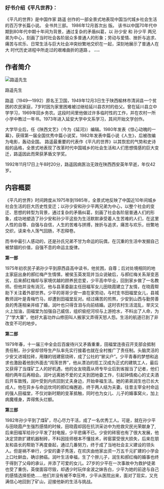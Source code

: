 ### 好书介绍《平凡世界》：

《平凡的世界》是中国作家 路遥 创作的一部全景式地表现中国当代城乡社会生活的百万字长篇小说。 全书共三部。 1986年12月首次出  版。 该书以中国70年代中期到80年代中期十年间为背景，通过复杂的矛盾纠葛，以 孙少安 和 孙少平 两兄弟为中心，刻画了当时社会各阶层众多普通人的形象；劳动与爱情、挫折与追求、痛苦与欢乐、日常生活与巨大社会冲突纷繁地交织在一起，深刻地展示了普通人在大   时代历史进程中所走过的艰难曲折的道路   。                                         <img src="C:\Users\22\OneDrive\桌面\2022003096况世雄\平凡世界.png" alt="平凡世界" style="zoom: 25%;" />

## 作者简介

![路遥先生](C:\Users\22\OneDrive\桌面\2022003096况世雄\luyao.jpg)

路遥先生

路遥（1949—1992）原名王卫国，1949年12月3日生于陕西榆林市清涧县一个贫困的农民家庭，7岁时因为家里困难被过继给延川县农村的伯父。曾在延川县立中学学习，1969年回乡务农。这段时间里他做过许多临时性的工作，并在农村一所小学中教过一年书。1973年进入延安大学中文系学习，其间开始文学创作。

大学毕业后，任《陕西文艺》（今为《延河》）编辑。1980年发表《惊心动魄的一幕》，获得第一届全国优秀中篇小说奖，1982年发表中篇小说《人生》，后被改编为电影，轰动全国。
路遥最重要的代表作《平凡的世界》以其恢宏的气势和史诗般的品格，全景式地表现了改革时代中国城乡的社会生活和人们思想情感的巨大变迁，路遥因此而荣获茅盾文学奖。

1992年11月17日上午8时20分，路遥因病医治无效在陕西西安英年早逝，年仅42岁。

## 内容概要

《平凡的世界》时间跨度从1975年到1985年，全景式地反映了中国近10年间城乡社会生活的巨大历史性变迁；以孙少安和孙少平两兄弟为中心，以整个社会的变迁、思想的转型为背景，通过复杂的矛盾纠葛，刻画了社会各阶层普通人们的形象，成功地塑造了孙少安和孙少平这些为生活默默承受着人生苦难的人们，在这里人性的自尊、自强与自信，人生的苦难与拼搏，挫折与追求，痛苦与欢乐，纷繁地交织，读来令人荡气回肠，不忍释卷。

而书中最引人感动的，还是孙氏兄弟不甘为命运的玩偶，在沉重的生活中发掘自己被禁锢的价值，自强不息的命运主旋律。

**第一部**

1975年初农民子弟孙少平到原西县高中读书，他贫困，自尊；后对处境相同的地主家庭出身的郝红梅产生情愫，被侯玉英发现并当众说破后，与郝红梅关系渐变恶劣，后来郝红梅却与家境优越的顾养民恋爱，少平高中毕业，回到家乡做了一名教师。但他并没有消沉，他与县革委副主任田福军女儿田晓霞建立了友情，在晓霞帮助下关注着外部世界。少平的哥哥少安一直在家劳动，与村支书田福堂女儿，县城教师润叶是青梅竹马，却遭到田福堂反对。经过痛苦的煎熬，少安到山西与勤劳善良的秀莲相亲并结了婚，润叶也只得含泪与向前结婚。这时农村生活混乱，旱灾又火上加油，田福堂为加强自己威信，组织偷挖河坝与上游抢水，不料出了人命，为了“学大寨”，他好大喜功炸山修田叫人搬家又弄得天怒人怨。生活的航道已到了非改变不可的地步。

**第二部**

1979年春，十一届三中全会后百废待兴又矛盾重重，田福堂连夜召开支部会抵制责任制，孙少安却领导生产队率先实行接着也就在全村推广了责任制。头脑灵活的少安又进城拉砖，用赚的钱建窑烧砖，成了公社的“冒尖户”。少平青春的梦想和追求也激励着他到外面去“闯荡世界”，他从漂泊的揽工汉成为正式的建筑工人，最后又获得了当煤矿工人的好机遇，他的女友晓霞从师专毕业后到省报当了记者，他们相约两年后再相会。润叶远离她不爱的丈夫到团地委工作，引起钟情痴心的丈夫酒后开车致残，润叶受到内疚回到丈夫身边，开始幸福生活。她的弟弟润生也已长大成人，他在异乡与命运坎坷的郝红梅邂逅，终于两人结为夫妻。往昔主宰全村命运的强人田福堂，不仅对新时期的变革抵触，同时也为女儿、儿子的婚事窝火，加上病魔缠身，弄得焦头烂额。

**第三部**

1982年孙少平到了煤矿，尽心尽力干活，成了一名优秀工人。可是，就在孙少平与田晓霞产生强烈感情的时候，田晓霞却因在抗洪采访中为抢救灾民光荣献身了,后来田福军给孙少平发了封电报，少平悲痛不已。少安的砖窑也有了很大发展，他决定贷款扩建机器制砖，不料因技师根本不懂技术，砖窑蒙受很大损失，后来在朋友和县长的帮助下再度奋起，通过几番努力，终于成了当地社会主义建设的领头人。但是祸不单行，少安的妻子秀莲，在欢庆由他家出资一万五千元扩建的小学会上口吐鲜血，确诊肺癌。润叶生活幸福，生了个胖儿子，润生和郝红梅的婚事也终于得到了父母的承认，并添了可爱的女儿。27岁的少平在一次事故中为救护徒弟也受了重伤，英俊面容尽毁，却遇少时玩伴金波之妹告白，少平为她的前途与自己的感情选择拒绝……他们并没有被不幸压垮，少平从医院出来，面对了现实，又充满信心地回到了矿山，迎接他新的生活与挑战。